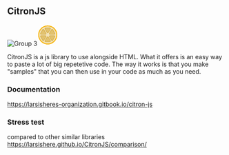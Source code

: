 ## CitronJS
![Group 3](https://github.com/LarsIsHere/CitronJS/assets/118752107/ff1411ab-fdb4-4f6f-ad40-718a3836734e)<svg width="50" height="50" viewBox="0 0 237 239" fill="none" xmlns="http://www.w3.org/2000/svg">
<circle cx="118.5" cy="118.5" r="118.5" fill="white"/>
<circle cx="118" cy="118" r="105" fill="#F7B81A"/>
<circle cx="118" cy="118" r="105" fill="#F7B81A"/>
<circle cx="118" cy="118" r="105" fill="#F7B81A"/>
<circle cx="118" cy="118" r="105" fill="#F7B81A"/>
<circle cx="118" cy="118" r="95" fill="#F7B81A"/>
<circle cx="118" cy="118" r="95" fill="#F7B81A"/>
<circle cx="118" cy="118" r="95" fill="#F7B81A"/>
<circle cx="118" cy="118" r="95" fill="#F2E2B8"/>
<path d="M127.242 93.5C123.008 100.833 112.423 100.833 108.189 93.5L85.2394 53.75C81.0055 46.4167 86.2979 37.25 94.7657 37.25L140.665 37.25C149.133 37.25 154.425 46.4167 150.191 53.75L127.242 93.5Z" fill="#D7B150"/>
<path d="M124.562 86.5C121.868 91.1667 115.132 91.1667 112.438 86.5L93.8183 54.25C91.124 49.5833 94.4919 43.75 99.8805 43.75L137.12 43.75C142.508 43.75 145.876 49.5833 143.182 54.25L124.562 86.5Z" fill="#E2C26F"/>
<path d="M143.614 114.263C135.146 114.263 129.854 105.096 134.087 97.7629L157.19 57.7477C161.424 50.4144 172.009 50.4144 176.243 57.7477L199.346 97.7628C203.579 105.096 198.287 114.263 189.819 114.263L143.614 114.263Z" fill="#D7B150"/>
<path d="M45.391 114.263C36.9232 114.263 31.6308 105.096 35.8647 97.7629L58.9674 57.7477C63.2013 50.4144 73.7861 50.4144 78.02 57.7477L101.123 97.7628C105.357 105.096 100.064 114.263 91.5965 114.263L45.391 114.263Z" fill="#D7B150"/>
<path d="M94.937 196.84C86.4692 196.84 81.1768 187.673 85.4107 180.34L108.513 140.324C112.747 132.991 123.332 132.991 127.566 140.324L150.669 180.339C154.903 187.673 149.61 196.84 141.143 196.84L94.937 196.84Z" fill="#D7B150"/>
<path d="M134.087 139.455C129.854 132.122 135.146 122.955 143.614 122.955L189.819 122.955C198.287 122.955 203.579 132.122 199.346 139.455L176.243 179.47C172.009 186.804 161.424 186.804 157.19 179.47L134.087 139.455Z" fill="#D7B150"/>
<path d="M35.8647 139.455C31.6308 132.122 36.9231 122.955 45.3909 122.955L91.5965 122.955C100.064 122.955 105.357 132.122 101.123 139.455L78.02 179.47C73.7861 186.804 63.2013 186.804 58.9674 179.47L35.8647 139.455Z" fill="#D7B150"/>
<path d="M147.874 108.244C142.486 108.244 139.118 102.411 141.812 97.7439L160.432 65.4939C163.126 60.8272 169.862 60.8272 172.556 65.4939L191.176 97.7439C193.87 102.411 190.502 108.244 185.113 108.244L147.874 108.244Z" fill="#E2C26F"/>
<path d="M141.812 140.244C139.118 135.577 142.486 129.744 147.874 129.744L185.113 129.744C190.502 129.744 193.87 135.577 191.176 140.244L172.556 172.494C169.862 177.161 163.126 177.161 160.432 172.494L141.812 140.244Z" fill="#E2C26F"/>
<path d="M112.438 147.5C115.132 142.833 121.868 142.833 124.562 147.5L143.182 179.75C145.876 184.417 142.508 190.25 137.12 190.25H99.8805C94.4919 190.25 91.124 184.417 93.8183 179.75L112.438 147.5Z" fill="#E2C26F"/>
<path d="M87.1134 129.744C92.502 129.744 95.8699 135.577 93.1756 140.244L74.5561 172.494C71.8618 177.161 65.126 177.161 62.4317 172.494L43.8122 140.244C41.1179 135.577 44.4857 129.744 49.8743 129.744L87.1134 129.744Z" fill="#E2C26F"/>
<path d="M93.1756 97.7439C95.8699 102.411 92.502 108.244 87.1134 108.244L49.8743 108.244C44.4857 108.244 41.1179 102.411 43.8122 97.7439L62.4317 65.4939C65.126 60.8272 71.8618 60.8272 74.5561 65.4939L93.1756 97.7439Z" fill="#E2C26F"/>
</svg>



CitronJS is a js library to use alongside HTML. What it offers is an easy way to paste a lot of big repetetive code.
The way it works is that you make "samples" that you can then use in your code as much as you need. 

### Documentation
https://larsisheres-organization.gitbook.io/citron-js

### Stress test
compared to other similar libraries
https://larsishere.github.io/CitronJS/comparison/
